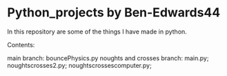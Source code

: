 # Python_projects by Ben-Edwards44

In this repository are some of the things I have made in python.

Contents:

main branch: bouncePhysics.py
noughts and crosses branch: main.py; noughtscrosses2.py; noughtscrossescomputer.py;
